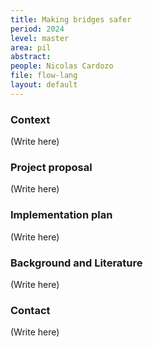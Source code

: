 ```yaml
---
title: Making bridges safer
period: 2024
level: master
area: pil
abstract: 
people: Nicolas Cardozo
file: flow-lang
layout: default
---
```


### Context

(Write here)

### Project proposal

(Write here)

### Implementation plan

(Write here)

### Background and Literature

(Write here)

### Contact

(Write here)
